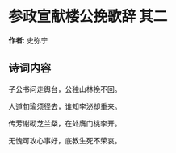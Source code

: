 # 参政宣献楼公挽歌辞  其二

**作者**: 史弥宁

## 诗词内容

子公书问走舆台，公独山林挽不回。

人道旬瑜须径去，谁知李泌却重来。

传芳谢砌芝兰粲，在处膺门桃李开。

无愧可攻心事好，底教生死不荣哀。

